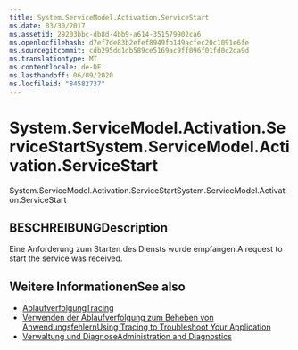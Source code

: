```yaml
---
title: System.ServiceModel.Activation.ServiceStart
ms.date: 03/30/2017
ms.assetid: 29203bbc-db8d-4bb9-a614-351579902ca6
ms.openlocfilehash: d7ef7de83b2efef8949fb149acfec20c1091e6fe
ms.sourcegitcommit: cdb295dd1db589ce5169ac9ff096f01fd0c2da9d
ms.translationtype: MT
ms.contentlocale: de-DE
ms.lasthandoff: 06/09/2020
ms.locfileid: "84582737"
---
```

# <a name="systemservicemodelactivationservicestart"></a><span data-ttu-id="cb6b9-102">System.ServiceModel.Activation.ServiceStart</span><span class="sxs-lookup"><span data-stu-id="cb6b9-102">System.ServiceModel.Activation.ServiceStart</span></span>
<span data-ttu-id="cb6b9-103">System.ServiceModel.Activation.ServiceStart</span><span class="sxs-lookup"><span data-stu-id="cb6b9-103">System.ServiceModel.Activation.ServiceStart</span></span>  
  
## <a name="description"></a><span data-ttu-id="cb6b9-104">BESCHREIBUNG</span><span class="sxs-lookup"><span data-stu-id="cb6b9-104">Description</span></span>  
 <span data-ttu-id="cb6b9-105">Eine Anforderung zum Starten des Diensts wurde empfangen.</span><span class="sxs-lookup"><span data-stu-id="cb6b9-105">A request to start the service was received.</span></span>  
  
## <a name="see-also"></a><span data-ttu-id="cb6b9-106">Weitere Informationen</span><span class="sxs-lookup"><span data-stu-id="cb6b9-106">See also</span></span>

- [<span data-ttu-id="cb6b9-107">Ablaufverfolgung</span><span class="sxs-lookup"><span data-stu-id="cb6b9-107">Tracing</span></span>](index.md)
- [<span data-ttu-id="cb6b9-108">Verwenden der Ablaufverfolgung zum Beheben von Anwendungsfehlern</span><span class="sxs-lookup"><span data-stu-id="cb6b9-108">Using Tracing to Troubleshoot Your Application</span></span>](using-tracing-to-troubleshoot-your-application.md)
- [<span data-ttu-id="cb6b9-109">Verwaltung und Diagnose</span><span class="sxs-lookup"><span data-stu-id="cb6b9-109">Administration and Diagnostics</span></span>](../index.md)
